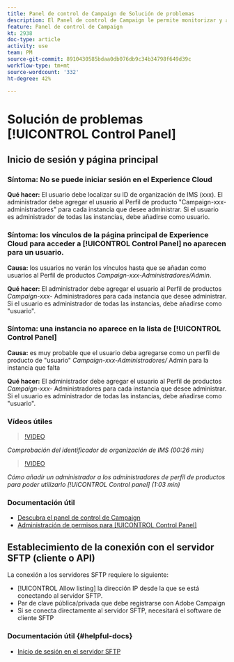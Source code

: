 ```yaml
---
title: Panel de control de Campaign de Solución de problemas
description: El Panel de control de Campaign le permite monitorizar y administrar su almacenamiento SFTP por instancia y lista de permitidos de direcciones IP.
feature: Panel de control de Campaign
kt: 2938
doc-type: article
activity: use
team: PM
source-git-commit: 8910430585bdaa0db076db9c34b34798f649d39c
workflow-type: tm+mt
source-wordcount: '332'
ht-degree: 42%

---
```



# Solución de problemas [!UICONTROL Control Panel]

## Inicio de sesión y página principal

### Síntoma: No se puede iniciar sesión en el Experience Cloud

**Qué hacer:**
El usuario debe localizar su ID de organización de IMS (xxx). El administrador debe agregar el usuario al Perfil de producto &quot;Campaign-xxx-administradores&quot; para cada instancia que desee administrar. Si el usuario es administrador de todas las instancias, debe añadirse como usuario.

### Síntoma: los vínculos de la página principal de Experience Cloud para acceder a [!UICONTROL Control Panel] no aparecen para un usuario.

**Causa:**
los usuarios no verán los vínculos hasta que se añadan como usuarios al Perfil de productos _Campaign-xxx-Administradores/Admin_.

**Qué hacer:**
El administrador debe agregar el usuario al Perfil de productos  _Campaign-xxx-_  Administradores para cada instancia que desee administrar. Si el usuario es administrador de todas las instancias, debe añadirse como &quot;usuario&quot;.

### Síntoma: una instancia no aparece en la lista de [!UICONTROL Control Panel]

**Causa:**
es muy probable que el usuario deba agregarse como un perfil de producto de &quot;usuario&quot;  _Campaign-xxx-Administradores/_ Admin para la instancia que falta

**Qué hacer:**
El administrador debe agregar el usuario al Perfil de productos  _Campaign-xxx-_  Administradores para cada instancia que desee administrar. Si el usuario es administrador de todas las instancias, debe añadirse como &quot;usuario&quot;.

### Vídeos útiles

>[!VIDEO](https://video.tv.adobe.com/v/27183?quality=12)

*Comprobación del identificador de organización de IMS (00:26 min)*

>[!VIDEO](https://video.tv.adobe.com/v/27147?quality=12)

*Cómo añadir un administrador a los administradores de perfil de productos para poder utilizarlo [!UICONTROL Control panel] (1:03 min)*

### Documentación útil

* [Descubra el panel de control de Campaign](https://experienceleague.adobe.com/docs/control-panel/using/control-panel-home.html?lang=es)
* [Administración de permisos para [!UICONTROL Control Panel]](https://experienceleague.adobe.com/docs/control-panel/using/control-panel-home.html?lang=en)

## Establecimiento de la conexión con el servidor SFTP (cliente o API)

La conexión a los servidores SFTP requiere lo siguiente:

* [!UICONTROL Allow listing] la dirección IP desde la que se está conectando al servidor SFTP.
* Par de clave pública/privada que debe registrarse con Adobe Campaign
* Si se conecta directamente al servidor SFTP, necesitará el software de cliente SFTP

### Documentación útil {#helpful-docs}

* [Inicio de sesión en el servidor SFTP](https://experienceleague.adobe.com/docs/control-panel/using/control-panel-home.html?lang=en)

